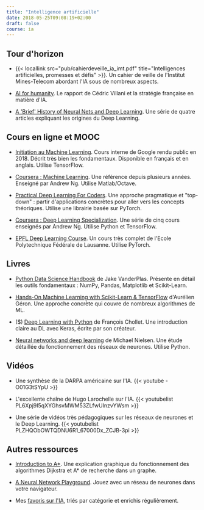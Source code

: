 ```yaml
---
title: "Intelligence artificielle"
date: 2018-05-25T09:08:19+02:00
draft: false
course: ia
---
```


## Tour d'horizon

* {{< locallink src="pub/cahierdeveille_ia_imt.pdf" title="Intelligences artificielles, promesses et défis" >}}. Un cahier de veille de l'Institut Mines-Telecom abordant l'IA sous de nombreux aspects.

* [AI for humanity](https://www.aiforhumanity.fr/). Le rapport de Cédric Villani et la stratégie française en matière d'IA.

* [A 'Brief' History of Neural Nets and Deep Learning](http://www.andreykurenkov.com/writing/ai/a-brief-history-of-neural-nets-and-deep-learning/). Une série de quatre articles expliquant les origines du Deep Learning.

## Cours en ligne et MOOC

* [Initiation au Machine Learning](https://developers.google.com/machine-learning/crash-course/). Cours interne de Google rendu public en 2018. Décrit très bien les fondamentaux. Disponible en français et en anglais. Utilise TensorFlow.

* [Coursera : Machine Learning](https://www.coursera.org/learn/machine-learning). Une référence depuis plusieurs années. Enseigné par Andrew Ng. Utilise Matlab/Octave.

* [Practical Deep Learning For Coders](http://course.fast.ai/). Une approche pragmatique et "top-down" : partir d'applications concrètes pour aller vers les concepts théoriques. Utilise une librairie basée sur PyTorch.

* [Coursera : Deep Learning Specialization](https://www.deeplearning.ai/). Une série de cinq cours enseignés par Andrew Ng. Utilise Python et TensorFlow.

* [EPFL Deep Learning Course](https://documents.epfl.ch/users/f/fl/fleuret/www/dlc/). Un cours très complet de l'Ecole Polytechnique Fédérale de Lausanne. Utilise PyTorch.

## Livres

* [Python Data Science Handbook](https://github.com/jakevdp/PythonDataScienceHandbook) de Jake VanderPlas. Présente en détail les outils fondamentaux : NumPy, Pandas, Matplotlib et Scikit-Learn.

* [Hands-On Machine Learning with Scikit-Learn & TensorFlow](https://github.com/ageron/handson-ml) d'Aurélien Géron. Une approche concrète qui couvre de nombreux algorithmes de ML.

* ($) [Deep Learning with Python](https://www.manning.com/books/deep-learning-with-python) de François Chollet. Une introduction claire au DL avec Keras, écrite par son créateur.

* [Neural networks and deep learning](http://neuralnetworksanddeeplearning.com/) de Michael Nielsen. Une étude détaillée du fonctionnement des réseaux de neurones. Utilise Python.

## Vidéos

* Une synthèse de la DARPA américaine sur l'IA. {{< youtube -O01G3tSYpU >}}

* L'excellente chaîne de Hugo Larochelle sur l'IA. {{< youtubelist PL6Xpj9I5qXYGhsvMWM53ZLfwUInzvYWsm >}}

* Une série de vidéos très pédagogiques sur les réseaux de neurones et le Deep Learning. {{< youtubelist PLZHQObOWTQDNU6R1_67000Dx_ZCJB-3pi >}}

## Autres ressources

* [Introduction to A*](https://www.redblobgames.com/pathfinding/a-star/introduction.html). Une explication graphique du fonctionnement des algorithmes Dijkstra et A* de recherche dans un graphe.

* [A Neural Network Playground](http://playground.tensorflow.org). Jouez avec un réseau de neurones dans votre navigateur.

* Mes [favoris sur l'IA](https://www.pearltrees.com/bpesquet/ai/id15654228), triés par catégorie et enrichis régulièrement.
